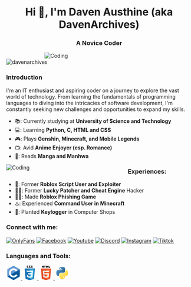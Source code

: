 <h1 align="center">Hi 👋, I'm Daven Austhine (aka DavenArchives)</h1>
<h3 align="center"> A Novice Coder</h3>
<img align="right" alt="Coding" width="400" src="https://github.com/davenarchives/DavenArchives/assets/160004612/bd3c0465-0c27-434a-ba1f-f2bd4f702b3a">
<p align="left"> <img src="https://komarev.com/ghpvc/?username=davenarchives&label=Profile%20views&color=0e75b6&style=flat" alt="davenarchives" /> </p>

<h3 align="left">Introduction</h3>
<p align="left">I'm an IT enthusiast and aspiring coder on a journey to explore the vast world of technology. From learning the fundamentals of programming languages to diving into the intricacies of software development, I'm constantly seeking new challenges and opportunities to expand my skills.

- 📚: Currently studying at **University of Science and Technology**
- 💻: Learning **Python, C, HTML and CSS**
- 🎮: Plays **Genshin, Minecraft, and Mobile Legends**
- 📺: Avid **Anime Enjoyer (esp. Romance)**
- 📘: Reads **Manga and Manhwa**

<img align="left" alt="Coding" width="330" src="https://github.com/davenarchives/DavenArchives/assets/160004612/836096b0-7b69-454c-9aa2-9df80f2b7332">

<h3 align="left">Experiences:</h3>

- 👾: Former **Roblox Script User and Exploiter**
- 🐱‍💻: Former **Lucky Patcher and Cheat Engine** Hacker
- 🐱‍👤: Made **Roblox Phishing Game**
- ♨️: Experienced **Command User in Minecraft**
- 🌱: Planted **Keylogger** in Computer Shops

<h3 align="left">Connect with me:</h3>
  <a href="https://matias.me/nsfw/" target="_blank"><img align="center" src="https://github.com/davenarchives/DavenArchives/assets/160004612/421e4ecf-101b-4501-93b4-3947ee045749" alt="OnlyFans" height="40" width="40" /></a>
  <a href="https://www.facebook.com/abyss.desu.1" target="_blank"><img align="center" src="https://raw.githubusercontent.com/rahuldkjain/github-profile-readme-generator/master/src/images/icons/Social/facebook.svg" alt="Facebook" height="30" width="40" /></a>
  <a href="https://www.youtube.com/@d4v3n57" target="_blank"><img align="center" src="https://raw.githubusercontent.com/rahuldkjain/github-profile-readme-generator/master/src/images/icons/Social/youtube.svg" alt="Youtube" height="30" width="40" /></a>
  <a href="https://discord.gg/74jFFFgjNT" target="_blank"><img align="center" src="https://raw.githubusercontent.com/rahuldkjain/github-profile-readme-generator/master/src/images/icons/Social/discord.svg" alt="Discord" height="30" width="40" /></a>
  <a href="https://www.instagram.com/_daven.abyss/?igsh=MTMzNzZucnBjdzVnbA%3D%3D&fbclid=IwAR2cy5HHRPr-Zh9PgbJXhGLniQ3dTA6h6tN4gjnRcZlJMCUlYevGS05iuHs" target="_blank"><img align="center" src="https://raw.githubusercontent.com/rahuldkjain/github-profile-readme-generator/master/src/images/icons/Social/instagram.svg" alt="Instagram" height="30" width="40" /></a>
  <a href="https://www.tiktok.com/@daaaaaven?_t=8k7saQYHElW&_r=1&fbclid=IwAR1eVrvHA9kIyG6XIwV58h2yZ9NSafSxZV4S3Oae30Uxc1YhWwMZGQIAagk" target="_blank"><img align="center" src="https://github.com/davenarchives/DavenArchives/assets/160004612/a908fa6f-e63b-4b18-b6d0-c1e54c54661f" alt="Tiktok" height="30" width="30" /></a>
</p>

<h3 align="left">Languages and Tools:</h3>
<p align="left"> <a href="https://www.cprogramming.com/" target="_blank" rel="noreferrer"> <img src="https://raw.githubusercontent.com/devicons/devicon/master/icons/c/c-original.svg" alt="c" width="40" height="40"/> </a> <a href="https://www.w3schools.com/css/" target="_blank" rel="noreferrer"> <img src="https://raw.githubusercontent.com/devicons/devicon/master/icons/css3/css3-original-wordmark.svg" alt="css3" width="40" height="40"/> </a> <a href="https://www.w3.org/html/" target="_blank" rel="noreferrer"> <img src="https://raw.githubusercontent.com/devicons/devicon/master/icons/html5/html5-original-wordmark.svg" alt="html5" width="40" height="40"/> </a> <a href="https://www.python.org" target="_blank" rel="noreferrer"> <img src="https://raw.githubusercontent.com/devicons/devicon/master/icons/python/python-original.svg" alt="python" width="40" height="40"/> </a> </p>

